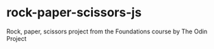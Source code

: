 # rock-paper-scissors-js
Rock, paper, scissors project from the Foundations course by The Odin Project
